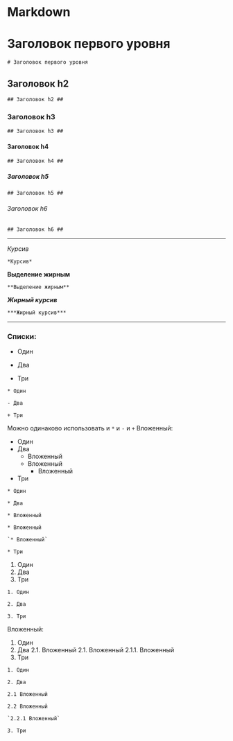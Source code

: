 # Markdown

# Заголовок первого уровня
`# Заголовок первого уровня`

## Заголовок h2
`## Заголовок h2 ##`

### Заголовок h3
`## Заголовок h3 ##`

#### Заголовок h4
`## Заголовок h4 ##`

##### Заголовок h5
`## Заголовок h5 ##`

###### Заголовок h6
`## Заголовок h6 ##`

-------------------------------------------------------------------------------------------------------------------------

*Курсив*

`*Курсив*`

**Выделение жирным**

`**Выделение жирным**`

***Жирный курсив***

`***Жирный курсив***`

-------------------------------------------------------------------------------------------------------------------------

### Списки:
* Один
- Два
+ Три

`* Один`

`- Два`

`+ Три`

Можно одинаково использовать и `*` и `-` и `+`
Вложенный:
* Один
* Два
  * Вложенный
  * Вложенный
    * Вложенный
* Три

`* Один`

`* Два`

  `* Вложенный`
  
  `* Вложенный`
  
    `* Вложенный`
    
`* Три`

1. Один
2. Два
3. Три

`1. Один`

`2. Два`

`3. Три`

Вложенный:
1. Один
2. Два
  2.1. Вложенный
  2.1. Вложенный
    2.1.1. Вложенный
3. Три

`1. Один`

`2. Два`

  `2.1 Вложенный`
  
  `2.2 Вложенный`
  
    `2.2.1 Вложенный`
    
`3. Три`



